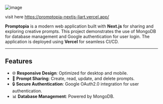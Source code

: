 ![image](https://github.com/user-attachments/assets/f6c8f605-9841-4b54-bfc8-2ddc461b3b10)



visit here  https://promptopia-nextjs-liart.vercel.app/

**Promptopia** is a modern web application built with **Next.js** for sharing and exploring creative prompts. This project demonstrates the use of MongoDB for database management and Google authentication for user login. The application is deployed using **Vercel** for seamless CI/CD.

---

## Features

- 🌐 **Responsive Design**: Optimized for desktop and mobile.
- 📜 **Prompt Sharing**: Create, read, update, and delete prompts.
- 🔒 **Secure Authentication**: Google OAuth2.0 integration for user authentication.
- 📊 **Database Management**: Powered by MongoDB.
